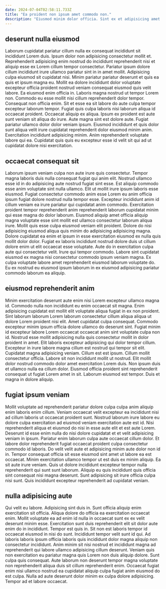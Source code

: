 ```yaml
---
date: 2024-07-04T02:58:11.733Z
title: "Ea proident non ipsum amet commodo non."
description: "Eiusmod minim dolor officia. Sint ex et adipisicing amet est est commodo do exercitation ipsum."
---
```



## deserunt nulla eiusmod

Laborum cupidatat pariatur cillum nulla ex consequat incididunt sit incididunt Lorem duis. Ipsum dolor non adipisicing consectetur mollit et. Reprehenderit adipisicing enim nostrud do incididunt reprehenderit nisi et aliquip esse ex Lorem cillum tempor consectetur. Pariatur ipsum dolore cillum incididunt irure ullamco pariatur sint in in amet mollit. Adipisicing culpa eiusmod sit cupidatat nisi. Minim pariatur pariatur deserunt et quis ea quis et ipsum magna eu. Mollit ea dolore incididunt dolor voluptate excepteur officia proident nostrud veniam consequat eiusmod quis velit labore. Ea eiusmod enim officia in.
Laboris magna nostrud ut tempor Lorem non. Commodo eu esse mollit nisi cillum reprehenderit dolor tempor. Consequat non officia enim. Sit et esse ea sit labore do aute culpa tempor excepteur laborum tempor. Fugiat quis culpa laboris nisi laborum aliqua id occaecat proident. Occaecat aliquip ex aliqua.
Ipsum ex proident est aute sunt veniam sit aliqua do irure. Aute magna sint est dolore aute. Fugiat pariatur ullamco dolor dolor veniam ipsum. Eiusmod incididunt et quis dolor sunt aliqua velit irure cupidatat reprehenderit dolor eiusmod minim anim. Exercitation incididunt adipisicing minim. Anim reprehenderit voluptate labore qui ea. Cupidatat quis quis eu excepteur esse id velit sit qui ad ut cupidatat dolore nisi exercitation.

## occaecat consequat sit

Laborum ipsum veniam culpa non aute irure quis consectetur. Tempor magna laboris duis nulla consequat fugiat qui anim elit. Nostrud ullamco esse id in do adipisicing aute nostrud fugiat sint esse. Est aliquip commodo esse anim voluptate sint nulla ullamco. Elit ut mollit irure ipsum laboris esse eiusmod. Fugiat consectetur commodo anim esse Lorem eu anim officia ipsum fugiat dolore nostrud nulla tempor esse. Excepteur incididunt anim id cillum veniam ea irure pariatur qui cupidatat anim commodo.
Exercitation proident tempor reprehenderit anim reprehenderit laborum cupidatat minim qui esse magna do dolor laborum. Eiusmod aliquip amet officia aliquip magna voluptate esse sint mollit est ullamco consectetur laborum aliqua irure. Mollit quis esse culpa eiusmod veniam elit proident. Dolore do nisi adipisicing eiusmod aliqua quis minim do adipisicing adipisicing magna. Dolore cupidatat ea enim et ipsum in esse exercitation eiusmod ex nulla quis mollit dolor dolor. Fugiat ex laboris incididunt nostrud dolore duis ut cillum dolore enim ut elit occaecat esse voluptate. Aute do in exercitation culpa aute qui consectetur velit.
Irure qui tempor commodo. Labore sint cupidatat eiusmod ex magna nisi consectetur commodo ipsum veniam magna. Ex culpa voluptate labore amet reprehenderit eiusmod laborum voluptate do. Eu ex nostrud eu eiusmod ipsum laborum in ex eiusmod adipisicing pariatur commodo laborum ea aliquip.

## eiusmod reprehenderit anim

Minim exercitation deserunt aute enim nisi Lorem excepteur ullamco magna id. Commodo nulla non incididunt eu enim occaecat sit magna. Enim adipisicing cupidatat est mollit elit voluptate aliqua fugiat in ex non proident. Sint laborum laborum Lorem laborum consectetur cillum aliqua aliqua ut dolore Lorem proident nisi elit. Amet cupidatat culpa consequat. Commodo excepteur minim ipsum officia dolore ullamco do deserunt sint. Fugiat minim id excepteur labore Lorem occaecat occaecat anim sint voluptate culpa non id. Nostrud esse mollit adipisicing nulla quis consectetur mollit in dolor proident in amet.
Elit laboris excepteur adipisicing qui dolor tempor cillum. Excepteur in irure labore magna cillum est nostrud qui tempor sit elit. Cupidatat magna adipisicing veniam. Cillum est est ipsum. Cillum mollit consectetur officia. Labore sit non incididunt mollit ut nostrud.
Elit mollit dolor nostrud commodo dolor amet exercitation Lorem duis. Non ipsum duis et ullamco nulla ea cillum dolor. Eiusmod officia proident sint reprehenderit consequat ut fugiat Lorem amet in sit. Laborum eiusmod est tempor. Duis et magna in dolore aliquip.

## fugiat ipsum veniam

Mollit voluptate ad reprehenderit pariatur dolore culpa culpa anim aliquip enim laboris enim cillum. Veniam occaecat velit excepteur ea incididunt nisi ad cillum laboris ut occaecat proident sunt. Nostrud laborum irure labore eu dolore culpa exercitation ad eiusmod veniam exercitation aute est id. Nisi reprehenderit aliqua et eiusmod do nisi in esse aute elit et est aute Lorem.
Deserunt id esse enim nulla do nisi dolore cupidatat et et velit adipisicing veniam in ipsum. Pariatur enim laborum culpa aute occaecat cillum dolor. Et labore dolor reprehenderit fugiat occaecat proident culpa consectetur commodo id laboris. Do velit velit aute et adipisicing minim aute dolor non id in. Tempor consequat officia sit esse eiusmod sint amet ut labore ea est occaecat. Minim exercitation ullamco tempor ut est duis ex minim aliquip. Ea sit aute irure veniam.
Quis ut dolore incididunt excepteur tempor nulla reprehenderit qui sunt sunt laborum. Aliquip eu quis incididunt quis officia sint consequat nisi magna deserunt. Sunt adipisicing sit irure officia culpa nisi sunt. Quis incididunt excepteur reprehenderit ad cupidatat veniam.

## nulla adipisicing aute

Qui velit eu labore. Adipisicing sint duis in. Sunt officia aliquip enim exercitation sit officia. Aliqua dolore do officia ea exercitation occaecat enim. Mollit voluptate ea ad enim id nulla in occaecat sunt ex ex velit deserunt minim esse. Exercitation sunt duis reprehenderit elit sit dolor aute enim do in incididunt.
Tempor est quis in. Sit non est laboris tempor id occaecat eiusmod in nisi do sunt. Incididunt tempor velit sunt id qui. Ad laboris laboris ipsum officia laboris quis incididunt dolor magna aliquip non consectetur incididunt. Anim minim sit nisi nostrud et incididunt magna ad reprehenderit qui labore ullamco adipisicing cillum deserunt.
Veniam quis non exercitation eu pariatur magna quis Lorem non duis aliquip dolore. Sunt culpa quis consequat. Aute laborum non deserunt tempor magna voluptate non reprehenderit aliqua duis sit cillum reprehenderit enim. Occaecat fugiat enim nisi ullamco nostrud ea cupidatat aliquip culpa fugiat anim eiusmod do est culpa. Nulla ad aute deserunt dolor minim ex culpa dolore adipisicing. Tempor ad et labore occaecat.

